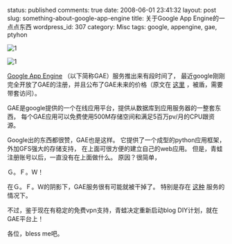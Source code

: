 status: published
comments: true
date: 2008-06-01 23:41:32
layout: post
slug: something-about-google-app-engine
title: 关于Google App Engine的一点点东西
wordpress_id: 307
category: Misc
tags: google, appengine, gae, ptyhon

![1](https://www.google.com/accounts/ah/logo_en_appengine.gif)

![1](http://code.google.com/appengine/images/appengine_lowres.jpg)


[Google App Engine](http://appengine.google.com/)
（以下简称GAE）服务推出来有段时间了，
最近google刚刚完全开放了GAE的注册，并且公布了GAE未来的价格（原文在
[这里](http://googleappengine.blogspot.com/2008/05/announcing-open-signups-expected.html)
，被盾，需要带套访问）。

GAE是google提供的一个在线应用平台，提供从数据库到应用服务器的一整套东西，
每个GAE应用可以免费使用500M存储空间和满足5百万pv/月的CPU跟资源。

Google出的东西都很赞，GAE也是这样。
它提供了一个成型的python应用框架，外加GFS强大的存储支持，
在上面可很方便的建立自己的web应用。
但是，青蛙注册账号以后，一直没有在上面做什么。
原因？很简单，

Ｇ。Ｆ。Ｗ！

在Ｇ。Ｆ。Ｗ的阴影下，GAE服务很有可能就被干掉了。
特别是存在
[这种](http://gfw.appspot.com/)
服务的情况下。

不过，鉴于现在有稳定的免费vpn支持，青蛙决定重新启动blog DIY计划，就在GAE平台上！

各位，bless me吧。
